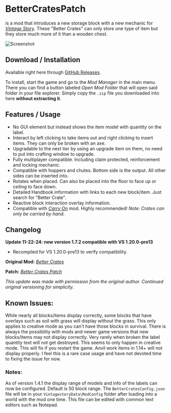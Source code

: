 # BetterCratesPatch

is a mod that introduces a new storage block with a new mechanic for [*Vintage Story*][VS]. These "Better Crates" can only store one type of item but they store much more of it than a wooden chest.

![Screenshot](resources/bettercratesbannerpatch.png)

[VS]: https://www.vintagestory.at/

## Download / Installation

Available right here through [GitHub Releases][DL].

To install, start the game and go to the *Mod Manager* in the main menu. There you can find a button labeled *Open Mod Folder* that will open said folder in your file explorer. Simply copy the `.zip` file you downloaded into here **without extracting it**.

[DL]: https://github.com/elocrypt/BetterCratesPatch/releases

## Features / Usage

- No GUI element but instead shows the item model with quantity on the label.
- Interact by left clicking to take items out and right clicking to insert items. They can only be broken with an axe.
- Upgradable to the next tier by using an upgrade item on them, no need to put into crafting window to upgrade.
- Fully multiplayer compatible. Including claim protected, reinforcement and locking mechanic.
- Compatible with hoppers and chutes. Bottom side is the output. All other sides can be inserted into.
- Rotates when placed. Can also be placed into the floor to face up or ceiling to face down.
- Detailed Handbook information with links to each new block/item. Just search for "Better Crate".
- Reactive block interaction overlay information.
- Compatible with [*Carry On*][CO] mod. Highly recommended! *Note: Crates can only be carried by hand.*

[CO]: https://mods.vintagestory.at/carryon

## Changelog

**Update 11-22-24: new version 1.7.2 compatible with VS 1.20.0-pre13**
- Recompiled for VS 1.20.0-pre13 to verify compatibility.

**Original Mod:** [*Better Crates*][BC]

**Patch:** [*Better Crates Patch*][BCP]

*This update was made with permission from the original author. Continued original versioning for simplicity.*

[BC]: https://mods.vintagestory.at/show/mod/146
[BCP]: https://mods.vintagestory.at/bettercratespatch

## Known Issues:

While nearly all blocks/items display correctly, some blocks that have overlays such as soil with grass will display without the grass. This only applies to creative mode as you can't have those blocks in survival. There is always the possibility with mods and newer game versions that new blocks/items may not display correctly.
Very rarely when broken the label quantity text will not get destroyed. This seems to only happen in creative mode. This will fix if you restart the game.
Anvil work items in 1.14+ will not display properly. I feel this is a rare case usage and have not devoted time to fixing the issue for now.

### Notes:

As of version 1.4.1 the display range of models and info of the labels can now be configured. Default is 50 block range.
The `BetterCratesConfig.json` file will be in your `VintagestoryData\ModConfig` folder after loading into a world with the mod one time.
This file can be edited with common text editors such as Notepad.
